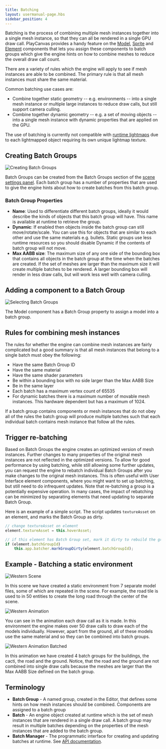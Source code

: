 ```yaml
---
title: Batching
layout: usermanual-page.hbs
sidebar_position: 4
---
```


Batching is the process of combining multiple mesh instances together into a single mesh instance, so that they can all be rendered in a single GPU draw call. PlayCanvas provides a handy feature on the [Model][7], [Sprite][9] and [Element][10] components that lets you assign these components to batch groups which give the engine hints on how to combine meshes to reduce the overall draw call count.

There are a variety of rules which the engine will apply to see if mesh instances are able to be combined. The primary rule is that all mesh instances must share the same material.

Common batching use cases are:

* Combine together static geometry -- e.g. environments -- into a single mesh instance or multiple large instances to reduce draw calls, but still support camera culling.
* Combine together dynamic geometry -- e.g. a set of moving objects -- into a single mesh instance with dynamic properties that are applied on the GPU.

<div class="alert-info">
    The use of batching is currently not compatible with <a href="/user-manual/graphics/lighting/runtime-lightmaps/">runtime lightmaps</a> due to each lightmapped object requiring its own unique lightmap texture.
</div>

## Creating Batch Groups

![Creating Batch Groups][1]

Batch Groups can be created from the Batch Groups section of the [scene settings panel][6]. Each batch group has a number of properties that are used to give the engine hints about how to create batches from this batch group.

### Batch Group Properties

* **Name**: Used to differentiate different batch groups, ideally it would describe the kinds of objects that this batch group will have. This name is available at runtime to retrieve the group.
* **Dynamic**: If enabled then objects inside the batch group can still move/rotate/scale. You can use this for objects that are similar to each other and use the same materials e.g. bullets. Static groups use less runtime resources so you should disable Dynamic if the contents of batch group will not move.
* **Max AABB size**: The maximum size of any one side of the bounding box that contains all objects in the batch group at the time when the batches are created. If the set of meshes are larger than the maximum size it will create multiple batches to be rendered. A larger bounding box will render in less draw calls, but will work less well with camera culling.

## Adding a component to a Batch Group

![Selecting Batch Groups][2]

The Model component has a Batch Group property to assign a model into a batch group.

## Rules for combining mesh instances

The rules for whether the engine can combine mesh instances are fairly complicated but a good summary is that all mesh instances that belong to a single batch must obey the following:

* Have the same Batch Group ID
* Have the same material
* Have the same shader parameters
* Be within a bounding box with no side larger than the Max AABB Size
* Be in the same layer
* Each batch has a maximum vertex count of 65535
* For dynamic batches there is a maximum number of movable mesh instances. This hardware dependent but has a maximum of 1024.

If a batch group contains components or mesh instances that do not obey all of the rules the batch group will produce multiple batches such that each individual batch contains mesh instance that follow all the rules.

## Trigger re-batching

Based on Batch Groups the engine creates an optimized version of mesh instances. Further changes to many properties of the original mesh instances are not reflected in the optimized versions. To allow for good performance by using batching, while still allowing some further updates, you can request the engine to rebatch individual Batch Groups after you make changes to the original mesh instances. This is often useful with User Interface element components, where you might want to set up batching, but still need to do infrequent updates. Note that re-batching a group is a potentially expensive operation. In many cases, the impact of rebatching can be minimized by separating elements that need updating to separate Batch Group.

Here is an example of a simple script. The script updates `textureAsset` on an element, and marks the Batch Group as dirty.

```javascript
// change textureAsset on element
element.textureAsset = this.hoverAsset;

// if this element has Batch Group set, mark it dirty to rebuild the group in the next frame
if (element.batchGroupId)
    this.app.batcher.markGroupDirty(element.batchGroupId);
```

## Example - Batching a static environment

![Western Scene][3]

In this scene we have created a static environment from 7 separate model files, some of which are repeated in the scene. For example, the road tile is used to in 50 entities to create the long road through the center of the scene.

![Western Animation][4]

You can see in the animation each draw call as it is made. In this environment the engine makes over 50 draw calls to draw each of the models individually. However, apart from the ground, all of these models use the same material and so they can be combined into batch groups.

![Western Animation Batched][5]

In this animation we have created 4 batch groups for the buildings, the cacti, the road and the ground. Notice, that the road and the ground are not combined into single draw calls because the meshes are larger than the Max AABB Size defined on the batch group.

## Terminology

* **Batch Group** - A named group, created in the Editor, that defines some hints on how mesh instances should be combined. Components are assigned to a batch group
* **Batch** - An engine object created at runtime which is the set of mesh instances that are rendered in a single draw call. A batch group may result in multiple batches depending on the properties of the mesh instances that are added to the batch group.
* **Batch Manager** - The programmatic interface for creating and updating batches at runtime. See [API documentation][8].


[1]: /images/user-manual/optimization/batching/batch-groups.jpg
[2]: /images/user-manual/optimization/batching/model-component.jpg
[3]: /images/user-manual/optimization/batching/western-scene.jpg
[4]: /images/user-manual/optimization/batching/western-animation-all.gif
[5]: /images/user-manual/optimization/batching/western-animation.gif
[6]: /user-manual/designer/settings/#batch-groups
[7]: /user-manual/packs/components/model
[8]: /api/pc.BatchManager.html
[9]: /user-manual/packs/components/sprite
[10]: /user-manual/packs/components/element
